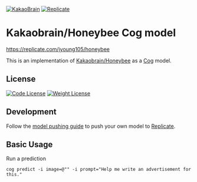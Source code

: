 [![KakaoBrain](https://img.shields.io/badge/kakao-brain-ffcd00.svg)](http://kakaobrain.com/)
[![Replicate](https://img.shields.io/badge/Replicate-Demo_&_Cloud_API-blue)](https://replicate.com/)

# Kakaobrain/Honeybee Cog model

https://replicate.com/jyoung105/honeybee

This is an implementation of [Kakaobrain/Honeybee](https://github.com/kakaobrain/honeybee) as a [Cog](https://github.com/replicate/cog) model.

## License

[![Code License](https://img.shields.io/badge/Code_License-Apache_2.0-green.svg)](https://github.com/kakaobrain/honeybee/blob/main/LICENSE.apache-2.0)
[![Weight License](https://img.shields.io/badge/Weight_License-CC_BY_NC_4.0-green.svg)](https://github.com/kakaobrain/honeybee/blob/main/LICENSE.cc-by-nc-4.0)

## Development

Follow the [model pushing guide](https://replicate.com/docs/guides/push-a-model) to push your own model to [Replicate](https://replicate.com).

## Basic Usage

Run a prediction

    cog predict -i image=@"" -i prompt="Help me write an advertisement for this."
